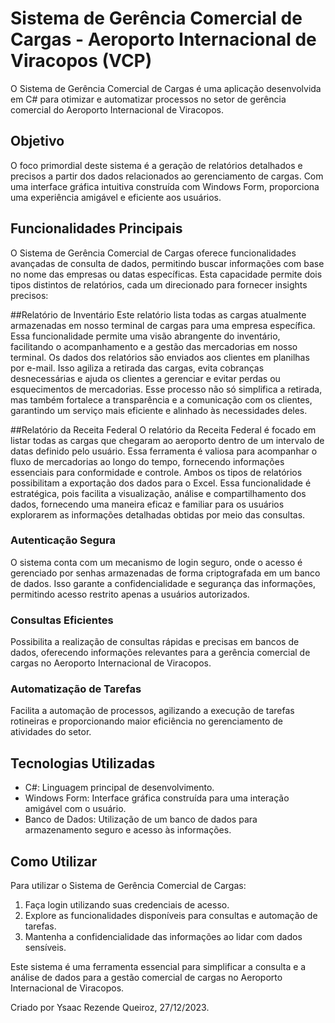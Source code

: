 # Sistema de Gerência Comercial de Cargas - Aeroporto Internacional de Viracopos (VCP)

O Sistema de Gerência Comercial de Cargas é uma aplicação desenvolvida em C# para otimizar e automatizar processos no setor de gerência comercial do Aeroporto Internacional de Viracopos.

## Objetivo

O foco primordial deste sistema é a geração de relatórios detalhados e precisos a partir dos dados relacionados ao gerenciamento de cargas. Com uma interface gráfica intuitiva construída com Windows Form, proporciona uma experiência amigável e eficiente aos usuários.

## Funcionalidades Principais
O Sistema de Gerência Comercial de Cargas oferece funcionalidades avançadas de consulta de dados, permitindo buscar informações com base no nome das empresas ou datas específicas. Esta capacidade permite dois tipos distintos de relatórios, cada um direcionado para fornecer insights precisos:

##Relatório de Inventário
Este relatório lista todas as cargas atualmente armazenadas em nosso terminal de cargas para uma empresa específica. Essa funcionalidade permite uma visão abrangente do inventário, facilitando o acompanhamento e a gestão das mercadorias em nosso terminal.
Os dados dos relatórios são enviados aos clientes em planilhas por e-mail. Isso agiliza a retirada das cargas, evita cobranças desnecessárias e ajuda os clientes a gerenciar e evitar perdas ou esquecimentos de mercadorias.
Esse processo não só simplifica a retirada, mas também fortalece a transparência e a comunicação com os clientes, garantindo um serviço mais eficiente e alinhado às necessidades deles.

##Relatório da Receita Federal
O relatório da Receita Federal é focado em listar todas as cargas que chegaram ao aeroporto dentro de um intervalo de datas definido pelo usuário. Essa ferramenta é valiosa para acompanhar o fluxo de mercadorias ao longo do tempo, fornecendo informações essenciais para conformidade e controle.
Ambos os tipos de relatórios possibilitam a exportação dos dados para o Excel. Essa funcionalidade é estratégica, pois facilita a visualização, análise e compartilhamento dos dados, fornecendo uma maneira eficaz e familiar para os usuários explorarem as informações detalhadas obtidas por meio das consultas.

### Autenticação Segura

O sistema conta com um mecanismo de login seguro, onde o acesso é gerenciado por senhas armazenadas de forma criptografada em um banco de dados. Isso garante a confidencialidade e segurança das informações, permitindo acesso restrito apenas a usuários autorizados.

### Consultas Eficientes

Possibilita a realização de consultas rápidas e precisas em bancos de dados, oferecendo informações relevantes para a gerência comercial de cargas no Aeroporto Internacional de Viracopos.

### Automatização de Tarefas

Facilita a automação de processos, agilizando a execução de tarefas rotineiras e proporcionando maior eficiência no gerenciamento de atividades do setor.

## Tecnologias Utilizadas

- C#: Linguagem principal de desenvolvimento.
- Windows Form: Interface gráfica construída para uma interação amigável com o usuário.
- Banco de Dados: Utilização de um banco de dados para armazenamento seguro e acesso às informações.

## Como Utilizar

Para utilizar o Sistema de Gerência Comercial de Cargas:

1. Faça login utilizando suas credenciais de acesso.
2. Explore as funcionalidades disponíveis para consultas e automação de tarefas.
3. Mantenha a confidencialidade das informações ao lidar com dados sensíveis.

Este sistema é uma ferramenta essencial para simplificar a consulta e a análise de dados para a gestão comercial de cargas no Aeroporto Internacional de Viracopos.

Criado por Ysaac Rezende Queiroz, 27/12/2023.
